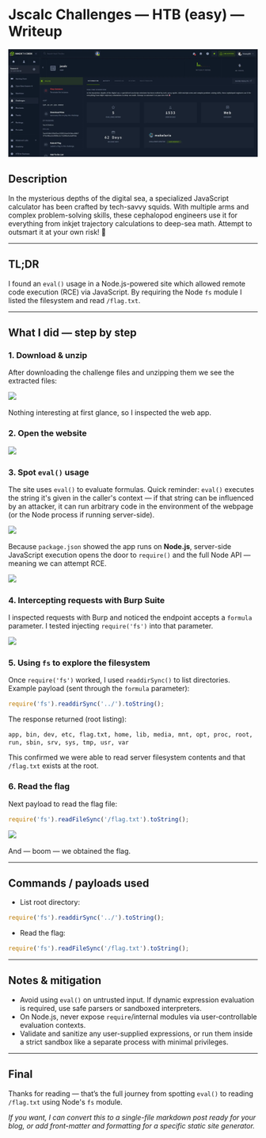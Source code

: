 # Jscalc Challenges — HTB (easy) — Writeup

![screenshot](./Jscalc-1.png)

## Description

In the mysterious depths of the digital sea, a specialized JavaScript calculator has been crafted by tech-savvy squids. With multiple arms and complex problem-solving skills, these cephalopod engineers use it for everything from inkjet trajectory calculations to deep-sea math. Attempt to outsmart it at your own risk! 🦑

---

## TL;DR

I found an `eval()` usage in a Node.js-powered site which allowed remote code execution (RCE) via JavaScript. By requiring the Node `fs` module I listed the filesystem and read `/flag.txt`.

---

## What I did — step by step

### 1. Download & unzip

After downloading the challenge files and unzipping them we see the extracted files:

![](./image1)

Nothing interesting at first glance, so I inspected the web app.

### 2. Open the website

![](./image2)

### 3. Spot `eval()` usage

The site uses `eval()` to evaluate formulas. Quick reminder: `eval()` executes the string it's given in the caller's context — if that string can be influenced by an attacker, it can run arbitrary code in the environment of the webpage (or the Node process if running server-side).

![](./image3)

Because `package.json` showed the app runs on **Node.js**, server-side JavaScript execution opens the door to `require()` and the full Node API — meaning we can attempt RCE.

![](./image4)

### 4. Intercepting requests with Burp Suite

I inspected requests with Burp and noticed the endpoint accepts a `formula` parameter. I tested injecting `require('fs')` into that parameter.

![](./image5)

### 5. Using `fs` to explore the filesystem

Once `require('fs')` worked, I used `readdirSync()` to list directories. Example payload (sent through the `formula` parameter):

```js
require('fs').readdirSync('../').toString();
```

The response returned (root listing):

```
app, bin, dev, etc, flag.txt, home, lib, media, mnt, opt, proc, root, run, sbin, srv, sys, tmp, usr, var
```

This confirmed we were able to read server filesystem contents and that `/flag.txt` exists at the root.

### 6. Read the flag

Next payload to read the flag file:

```js
require('fs').readFileSync('/flag.txt').toString();
```

![](./image6)

And — boom — we obtained the flag.

---

## Commands / payloads used

* List root directory:

```js
require('fs').readdirSync('../').toString();
```

* Read the flag:

```js
require('fs').readFileSync('/flag.txt').toString();
```

---

## Notes & mitigation

* Avoid using `eval()` on untrusted input. If dynamic expression evaluation is required, use safe parsers or sandboxed interpreters.
* On Node.js, never expose `require`/internal modules via user-controllable evaluation contexts.
* Validate and sanitize any user-supplied expressions, or run them inside a strict sandbox like a separate process with minimal privileges.

---

## Final

Thanks for reading — that’s the full journey from spotting `eval()` to reading `/flag.txt` using Node's `fs` module.

*If you want, I can convert this to a single-file markdown post ready for your blog, or add front-matter and formatting for a specific static site generator.*
